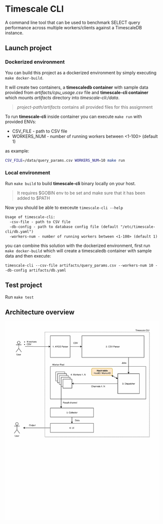 # Timescale CLI

A command line tool that can be used to benchmark SELECT query performance across multiple workers/clients against a TimescaleDB instance.

## Launch project

### Dockerized environment

You can build this project as a dockerized environment by simply executing `make docker-build`.

It will create two containers, a **timescaledb container** with sample data provided from *artifacts/cpu_usage.csv* file and **timescale-cli container** which mounts *artifacts* directory into *timescale-cli:/data*.

> *project-path/artifacts* contains all provided files for this assignment

To run **timescale-cli** inside container you can execute `make run` with provided ENVs:

* CSV_FILE - path to CSV file
* WORKERS_NUM - number of running workers between <1-100> (default 1)

as example:

```sh
CSV_FILE=/data/query_params.csv WORKERS_NUM=10 make run
```

### Local environment

Run `make build` to build **timescale-cli** binary locally on your host.

> It requires $GOBIN env to be set and make sure that it has been added to $PATH

Now you should be able to execeute `timescale-cli --help`

```
Usage of timescale-cli:
  -csv-file - path to CSV file
  -db-config - path to database config file (default "/etc/timescale-cli/db.yaml")
  -workers-num - number of running workers between <1-100> (default 1)
```

you can combine this solution with the dockerized environment, first run `make docker-build` which will create a timescaledb container with sample data and then execute:

```
timescale-cli --csv-file artifacts/query_params.csv --workers-num 10 --db-config artifacts/db.yaml
```

## Test project
Run `make test`

## Architecture overview

![Architecture](arch.png)